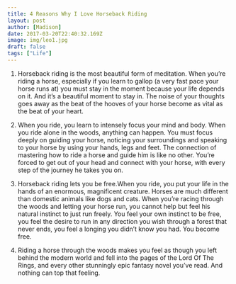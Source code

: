 ```yaml
---
title: 4 Reasons Why I Love Horseback Riding
layout: post
author: [Madison]
date: 2017-03-20T22:40:32.169Z
image: img/leo1.jpg
draft: false
tags: ["Life"]
---
```


1) Horseback riding is the most beautiful form of meditation. When you’re riding a horse, especially if you learn to gallop (a very fast pace your horse runs at) you must stay in the moment because your life depends on it. And it’s a beautiful moment to stay in. The noise of your thoughts goes away as the beat of the hooves of your horse become as vital as the beat of your heart.

2) When you ride, you learn to intensely focus your mind and body. When you ride alone in the woods, anything can happen. You must focus deeply on guiding your horse, noticing your surroundings and speaking to your horse by using your hands, legs and feet. The connection of mastering how to ride a horse and guide him is like no other. You’re forced to get out of your head and connect with your horse, with every step of the journey he takes you on.

3) Horseback riding lets you be free.When you ride, you put your life in the hands of an enormous, magnificent creature. Horses are much different than domestic animals like dogs and cats. When you’re racing through the woods and letting your horse run, you cannot help but feel his natural instinct to just run freely. You feel your own instinct to be free, you feel the desire to run in any direction you wish through a forest that never ends, you feel a longing you didn’t know you had. You become free.

4) Riding a horse through the woods makes you feel as though you left behind the modern world and fell into the pages of the Lord Of The Rings, and every other stunningly epic fantasy novel you’ve read. And nothing can top that feeling.